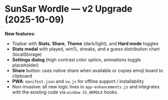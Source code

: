 # SunSar Wordle — v2 Upgrade (2025-10-09)

**New features:**
- Topbar with **Stats**, **Share**, **Theme** (dark/light), and **Hard mode** toggles
- **Stats modal** with played, win%, streaks, and a guess distribution chart (localStorage)
- **Settings dialog** (high contrast color option, animations toggle placeholder)
- **Share** button: uses native share when available or copies emoji board to clipboard
- **PWA**: `manifest.json` and `sw.js` for offline support / installability
- Non-invasive: all new logic lives in `app-enhancements.js` and integrates with the existing code via `window.SS_WORDLE` hooks.
